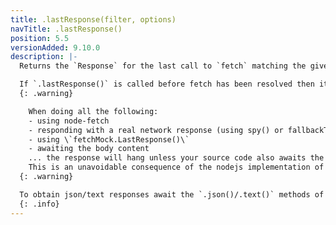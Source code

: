 ```yaml
---
title: .lastResponse(filter, options)
navTitle: .lastResponse()
position: 5.5
versionAdded: 9.10.0
description: |-
  Returns the `Response` for the last call to `fetch` matching the given `filter` and `options`. This is an experimental feature, very difficult to implement well given fetch's very private treatment of response bodies. 

  If `.lastResponse()` is called before fetch has been resolved then it will return `undefined`
  {: .warning} 

    When doing all the following:
    - using node-fetch
    - responding with a real network response (using spy() or fallbackToNetwork)
    - using \`fetchMock.LastResponse()\`
    - awaiting the body content  
    ... the response will hang unless your source code also awaits the response body.
    This is an unavoidable consequence of the nodejs implementation of streams.
  {: .warning} 

  To obtain json/text responses await the `.json()/.text()` methods of the response
  {: .info}
---
```

